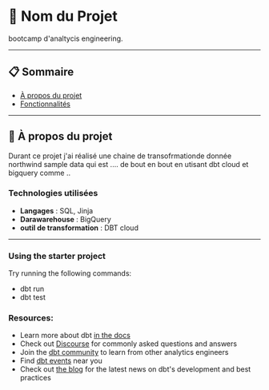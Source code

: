 # 🌟 Nom du Projet

bootcamp d'analtycis engineering.

---

## 📋 Sommaire

- [À propos du projet](#à-propos-du-projet)
- [Fonctionnalités](#fonctionnalités)

---

## 🎯 À propos du projet

Durant ce projet j'ai réalisé une chaine de transofrmationde donnée northwind sample data qui est  ....  de bout en bout en utisant dbt cloud et bigquery comme .. 
### Technologies utilisées

- **Langages** : SQL, Jinja 
- **Darawarehouse** : BigQuery  
- **outil de  transformation** : DBT cloud

---
### Using the starter project

Try running the following commands:
- dbt run
- dbt test


### Resources:
- Learn more about dbt [in the docs](https://docs.getdbt.com/docs/introduction)
- Check out [Discourse](https://discourse.getdbt.com/) for commonly asked questions and answers
- Join the [dbt community](https://getdbt.com/community) to learn from other analytics engineers
- Find [dbt events](https://events.getdbt.com) near you
- Check out [the blog](https://blog.getdbt.com/) for the latest news on dbt's development and best practices
